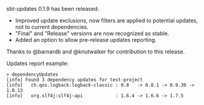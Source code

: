 sbt-updates 0.1.9 has been released:

 * Improved update exclusions, now filters are applied to potential updates, not to current dependencies.
 * "Final" and "Release" versions are now recognized as stable.
 * Added an option to allow pre-release updates reporting.

Thanks to @barnardb and @knutwalker for contribution to this release.

Updates report example:

    > dependencyUpdates
    [info] Found 3 dependency updates for test-project
    [info]   ch.qos.logback:logback-classic : 0.8   -> 0.8.1 -> 0.9.30 -> 1.0.13
    [info]   org.slf4j:slf4j-api            : 1.6.4 -> 1.6.6 -> 1.7.5
